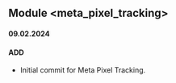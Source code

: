 ## Module <meta_pixel_tracking>

#### 09.02.2024
#### ADD

- Initial commit for Meta Pixel Tracking.
